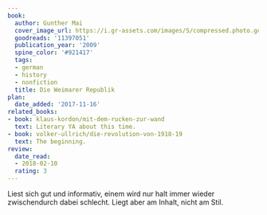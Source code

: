 ```yaml
---
book:
  author: Gunther Mai
  cover_image_url: https://i.gr-assets.com/images/S/compressed.photo.goodreads.com/books/1515502827l/11397051._SX98_.jpg
  goodreads: '11397051'
  publication_year: '2009'
  spine_color: '#921417'
  tags:
  - german
  - history
  - nonfiction
  title: Die Weimarer Republik
plan:
  date_added: '2017-11-16'
related_books:
- book: klaus-kordon/mit-dem-rucken-zur-wand
  text: Literary YA about this time.
- book: volker-ullrich/die-revolution-von-1918-19
  text: The beginning.
review:
  date_read:
  - 2018-02-10
  rating: 3
---
```


Liest sich gut und informativ, einem wird nur halt immer wieder zwischendurch dabei schlecht. Liegt aber am Inhalt, nicht am Stil.
